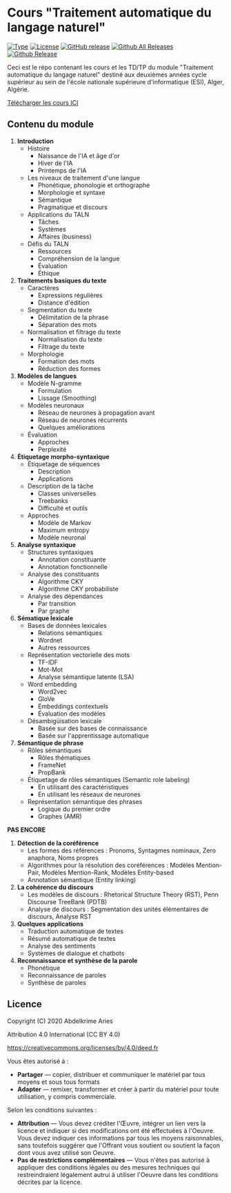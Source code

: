 # Cours "Traitement automatique du langage naturel"

[![Type](https://img.shields.io/badge/Type-Cours-0014A8.svg?style=flat)](https://github.com/projeduc/ESI_2CS_TALN)
[![License](https://img.shields.io/badge/Licence-CC--BY_4.0-0014A8.svg?style=flat)](https://creativecommons.org/licenses/by/4.0/deed.fr)
[![GitHub release](https://img.shields.io/github/release/projeduc/ESI_2CS_TALN.svg)](https://github.com/projeduc/ESI_2CS_TALN/releases)
[![Github All Releases](https://img.shields.io/github/downloads/projeduc/ESI_2CS_TALN/total.svg)](https://github.com/projeduc/ESI_2CS_TALN/releases)
[![Github Release](https://img.shields.io/github/downloads/projeduc/ESI_2CS_TALN/latest/total.svg)](https://github.com/projeduc/ESI_2CS_TALN/releases/latest)

Ceci est le répo contenant les cours et les TD/TP du module "Traitement automatique du langage naturel" destiné aux deuxièmes années cycle supérieur au sein de l'école nationale supérieure d'informatique (ESI), Alger, Algérie.

[Télécharger les cours ICI](https://github.com/projeduc/ESI_2CS_TALN/releases/latest)

## Contenu du module

1. **Introduction**
    - Histoire
        - Naissance de l'IA et âge d'or
        - Hiver de l'IA
        - Printemps de l'IA
    - Les niveaux de traitement d'une langue
        - Phonétique, phonologie et orthographe
        - Morphologie et syntaxe
        - Sémantique
        - Pragmatique et discours
    - Applications du TALN
        - Tâches
        - Systèmes
        - Affaires (business)
    - Défis du TALN
        - Ressources
        - Compréhension de la langue
        - Évaluation
        - Éthique
1. **Traitements basiques du texte**
    - Caractères
        - Expressions régulières
        - Distance d'édition
    - Segmentation du texte
        - Délimitation de la phrase
        - Séparation des mots
    - Normalisation et filtrage du texte
        - Normalisation du texte
        - Filtrage du texte
    - Morphologie
        - Formation des mots
        - Réduction des formes
1. **Modèles de langues**
    - Modèle N-gramme
        - Formulation
        - Lissage (Smoothing)
    - Modèles neuronaux
        -  Réseau de neurones à propagation avant
        - Réseau de neurones récurrents
        - Quelques améliorations
    - Évaluation
        - Approches
        - Perplexité
1. **Étiquetage morpho-syntaxique**
    - Étiquetage de séquences
        - Description
        - Applications
    - Description de la tâche
        - Classes universelles
        - Treebanks
        - Difficulté et outils
    - Approches
        - Modèle de Markov
        - Maximum entropy
        - Modèle neuronal
1. **Analyse syntaxique**
    - Structures syntaxiques
        - Annotation constituante
        - Annotation fonctionnelle
    - Analyse des constituants
        - Algorithme CKY
        - Algorithme CKY probabiliste
    - Analyse des dépendances
        - Par transition
        - Par graphe
1. **Sématique lexicale**
    - Bases de données lexicales
        - Relations sémantiques
        - Wordnet
        - Autres ressources
    - Représentation vectorielle des mots
        - TF-IDF
        - Mot-Mot
        - Analyse sémantique latente (LSA)
    - Word embedding
        - Word2vec
        - GloVe
        - Embeddings contextuels
        - Évaluation des modèles
    - Désambigüisation lexicale
        - Basée sur des bases de connaissance
        - Basée sur l'apprentissage automatique
1. **Sémantique de phrase**
    - Rôles sémantiques
        - Rôles thématiques
        - FrameNet
        - PropBank
    - Étiquetage de rôles sémantiques (Semantic role labeling)
        - En utilisant des caractéristiques
        - En utilisant les réseaux de neurones
    - Représentation sémantique des phrases
        - Logique du premier ordre
        - Graphes (AMR)


**PAS ENCORE**

1. **Détection de la coréférence**
    - Les formes des références : Pronoms, Syntagmes nominaux, Zero anaphora, Noms propres
    - Algorithmes pour la résolution des coréférences : Modèles Mention-Pair, Modèles Mention-Rank, Modèles Entity-based
    - Annotation sémantique (Entity linking)
1. **La cohérence du discours**
    - Les modèles de discours : Rhetorical Structure Theory (RST), Penn Discourse TreeBank (PDTB)
    - Analyse de discours : Segmentation des unités élémentaires de discours, Analyse RST
1. **Quelques applications**
    - Traduction automatique de textes
    - Résumé automatique de textes
    - Analyse des sentiments
    - Systèmes de dialogue et chatbots
1. **Reconnaissance et synthèse de la parole**
    - Phonétique
    - Reconnaissance de paroles
    - Synthèse de paroles

## Licence

Copyright (C) 2020  Abdelkrime Aries


Attribution 4.0 International (CC BY 4.0)

https://creativecommons.org/licenses/by/4.0/deed.fr

Vous êtes autorisé à :
- **Partager** — copier, distribuer et communiquer le matériel par tous moyens et sous tous formats
- **Adapter** — remixer, transformer et créer à partir du matériel pour toute utilisation, y compris commerciale.

Selon les conditions suivantes :
- **Attribution** — Vous devez créditer l'Œuvre, intégrer un lien vers la licence et indiquer si des modifications ont été effectuées à l'Oeuvre. Vous devez indiquer ces informations par tous les moyens raisonnables, sans toutefois suggérer que l'Offrant vous soutient ou soutient la façon dont vous avez utilisé son Oeuvre.
- **Pas de restrictions complémentaires** — Vous n'êtes pas autorisé à appliquer des conditions légales ou des mesures techniques qui restreindraient légalement autrui à utiliser l'Oeuvre dans les conditions décrites par la licence.

